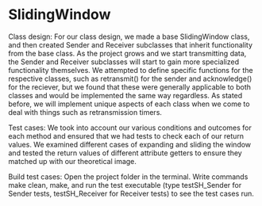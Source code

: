 # SlidingWindow
Class design: For our class design, we made a base SlidingWindow class, and then created Sender and Receiver subclasses that inherit functionality from the base class. As the project grows and we start transmitting data, the Sender and Receiver subclasses will start to gain more specialized functionality themselves. We attempted to define specific functions for the respective classes, such as retransmit() for the sender and acknowledge() for the reciever, but we found that these were generally applicable to both classes and would be implemented the same way regardless. As stated before, we will implement unique aspects of each class when we come to deal with things such as retransmission timers.

Test cases: We took into account our various conditions and outcomes for each method and ensured that we had tests to check each of our return values. We examined different cases of expanding and sliding the window and tested the return values of different attribute getters to ensure they matched up with our theoretical image. 

Build test cases: Open the project folder in the terminal. Write commands make clean, make, and run the test executable (type testSH_Sender for Sender tests, testSH_Receiver for Receiver tests) to see the test cases run.

